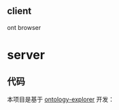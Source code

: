 ## client
ont browser

# server


## 代码

本项目是基于 [ontology-explorer](https://github.com/ontio/ontology-explorer) 开发：

